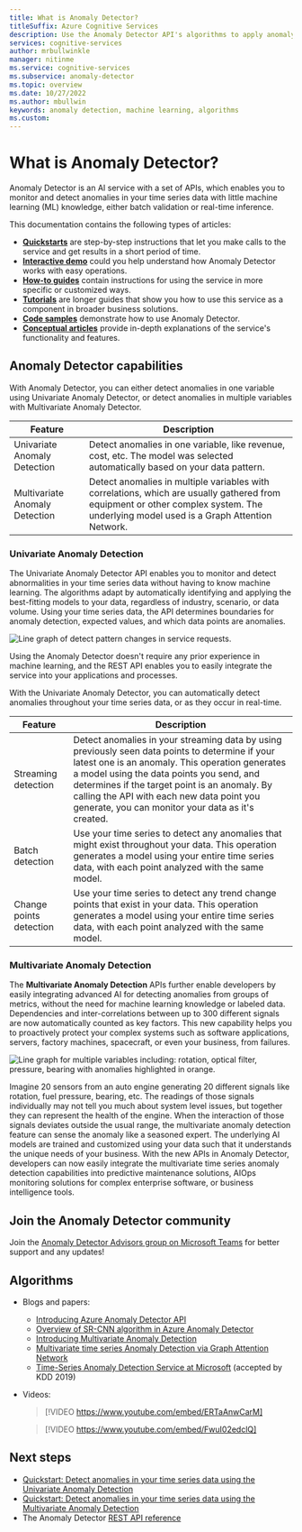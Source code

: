```yaml
---
title: What is Anomaly Detector?
titleSuffix: Azure Cognitive Services
description: Use the Anomaly Detector API's algorithms to apply anomaly detection on your time series data.
services: cognitive-services
author: mrbullwinkle
manager: nitinme
ms.service: cognitive-services
ms.subservice: anomaly-detector
ms.topic: overview
ms.date: 10/27/2022
ms.author: mbullwin
keywords: anomaly detection, machine learning, algorithms
ms.custom: 
---
```


# What is Anomaly Detector?

Anomaly Detector is an AI service with a set of APIs, which enables you to monitor and detect anomalies in your time series data with little machine learning (ML) knowledge, either batch validation or real-time inference.

This documentation contains the following types of articles:
* [**Quickstarts**](./Quickstarts/client-libraries.md) are step-by-step instructions that let you make calls to the service and get results in a short period of time. 
* [**Interactive demo**](https://aka.ms/adDemo) could you help understand how Anomaly Detector works with easy operations.
* [**How-to guides**](./how-to/identify-anomalies.md) contain instructions for using the service in more specific or customized ways.
* [**Tutorials**](./tutorials/batch-anomaly-detection-powerbi.md) are longer guides that show you how to use this service as a component in broader business solutions.
* [**Code samples**](https://github.com/Azure-Samples/AnomalyDetector/tree/master/ipython-notebook) demonstrate how to use Anomaly Detector.
* [**Conceptual articles**](./concepts/anomaly-detection-best-practices.md) provide in-depth explanations of the service's functionality and features.

## Anomaly Detector capabilities

With Anomaly Detector, you can either detect anomalies in one variable using Univariate Anomaly Detector, or detect anomalies in multiple variables with Multivariate Anomaly Detector.

|Feature  |Description  |
|---------|---------|
|Univariate Anomaly Detection | Detect anomalies in one variable, like revenue, cost, etc. The model was selected automatically based on your data pattern. |
|Multivariate Anomaly Detection| Detect anomalies in multiple variables with correlations, which are usually gathered from equipment or other complex system. The underlying model used is a Graph Attention Network.|

### Univariate Anomaly Detection

The Univariate Anomaly Detector API enables you to monitor and detect abnormalities in your time series data without having to know machine learning. The algorithms adapt by automatically identifying and applying the best-fitting models to your data, regardless of industry, scenario, or data volume. Using your time series data, the API determines boundaries for anomaly detection, expected values, and which data points are anomalies.

![Line graph of detect pattern changes in service requests.](./media/anomaly_detection2.png)

Using the Anomaly Detector doesn't require any prior experience in machine learning, and the REST API enables you to easily integrate the service into your applications and processes.

With the Univariate Anomaly Detector, you can automatically detect anomalies throughout your time series data, or as they occur in real-time.

|Feature  |Description  |
|---------|---------|
| Streaming detection| Detect anomalies in your streaming data by using previously seen data points to determine if your latest one is an anomaly. This operation generates a model using the data points you send, and determines if the target point is an anomaly. By calling the API with each new data point you generate, you can monitor your data as it's created. |
| Batch detection | Use your time series to detect any anomalies that might exist throughout your data. This operation generates a model using your entire time series data, with each point analyzed with the same model.         |
| Change points detection | Use your time series to detect any trend change points that exist in your data. This operation generates a model using your entire time series data, with each point analyzed with the same model.    |

### Multivariate Anomaly Detection

The **Multivariate Anomaly Detection** APIs further enable developers by easily integrating advanced AI for detecting anomalies from groups of metrics, without the need for machine learning knowledge or labeled data. Dependencies and inter-correlations between up to 300 different signals are now automatically counted as key factors. This new capability helps you to proactively protect your complex systems such as software applications, servers, factory machines, spacecraft, or even your business, from failures.

![Line graph for multiple variables including: rotation, optical filter, pressure, bearing with anomalies highlighted in orange.](./media/multivariate-graph.png)

Imagine 20 sensors from an auto engine generating 20 different signals like rotation, fuel pressure, bearing, etc. The readings of those signals individually may not tell you much about system level issues, but together they can represent the health of the engine. When the interaction of those signals deviates outside the usual range, the multivariate anomaly detection feature can sense the anomaly like a seasoned expert. The underlying AI models are trained and customized using your data such that it understands the unique needs of your business. With the new APIs in Anomaly Detector, developers can now easily integrate the multivariate time series anomaly detection capabilities into predictive maintenance solutions, AIOps monitoring solutions for complex enterprise software, or business intelligence tools.

## Join the Anomaly Detector community

Join the [Anomaly Detector Advisors group on Microsoft Teams](https://aka.ms/AdAdvisorsJoin) for better support and any updates!

## Algorithms

* Blogs and papers:
    * [Introducing Azure Anomaly Detector API](https://techcommunity.microsoft.com/t5/AI-Customer-Engineering-Team/Introducing-Azure-Anomaly-Detector-API/ba-p/490162)
    * [Overview of SR-CNN algorithm in Azure Anomaly Detector](https://techcommunity.microsoft.com/t5/AI-Customer-Engineering-Team/Overview-of-SR-CNN-algorithm-in-Azure-Anomaly-Detector/ba-p/982798)
    * [Introducing Multivariate Anomaly Detection](https://techcommunity.microsoft.com/t5/azure-ai/introducing-multivariate-anomaly-detection/ba-p/2260679)
    * [Multivariate time series Anomaly Detection via Graph Attention Network](https://arxiv.org/abs/2009.02040)
    * [Time-Series Anomaly Detection Service at Microsoft](https://arxiv.org/abs/1906.03821) (accepted by KDD 2019)

* Videos:
    > [!VIDEO https://www.youtube.com/embed/ERTaAnwCarM]
    
    > [!VIDEO https://www.youtube.com/embed/FwuI02edclQ]
    
## Next steps

* [Quickstart: Detect anomalies in your time series data using the Univariate Anomaly Detection](quickstarts/client-libraries.md)
* [Quickstart: Detect anomalies in your time series data using the Multivariate Anomaly Detection](quickstarts/client-libraries-multivariate.md)
* The Anomaly Detector [REST API reference](https://aka.ms/ad-api)
